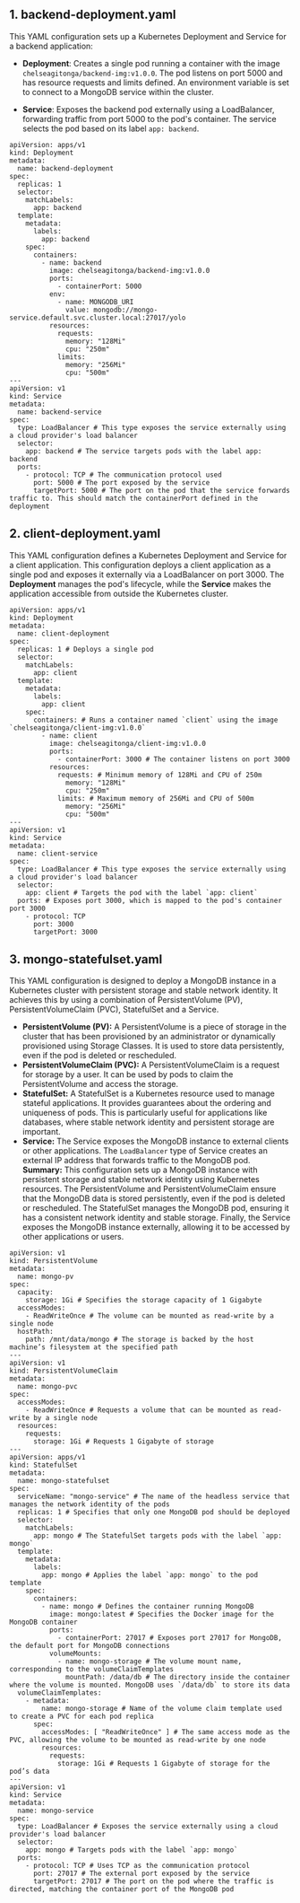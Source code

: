 ## 1. backend-deployment.yaml
This YAML configuration sets up a Kubernetes Deployment and Service for a backend application:

- **Deployment**: Creates a single pod running a container with the image `chelseagitonga/backend-img:v1.0.0`. The pod listens on port 5000 and has resource requests and limits defined. An environment variable is set to connect to a MongoDB service within the cluster.

- **Service**: Exposes the backend pod externally using a LoadBalancer, forwarding traffic from port 5000 to the pod's container. The service selects the pod based on its label `app: backend`.
```
apiVersion: apps/v1
kind: Deployment
metadata:
  name: backend-deployment
spec:
  replicas: 1
  selector:
    matchLabels:
      app: backend
  template:
    metadata:
      labels:
        app: backend
    spec:
      containers:
        - name: backend
          image: chelseagitonga/backend-img:v1.0.0
          ports:
            - containerPort: 5000
          env:
            - name: MONGODB_URI
              value: mongodb://mongo-service.default.svc.cluster.local:27017/yolo
          resources:
            requests:
              memory: "128Mi"
              cpu: "250m"
            limits:
              memory: "256Mi"
              cpu: "500m"
---
apiVersion: v1
kind: Service
metadata:
  name: backend-service
spec:
  type: LoadBalancer # This type exposes the service externally using a cloud provider's load balancer
  selector:
    app: backend # The service targets pods with the label app: backend
  ports:
    - protocol: TCP # The communication protocol used
      port: 5000 # The port exposed by the service
      targetPort: 5000 # The port on the pod that the service forwards traffic to. This should match the containerPort defined in the deployment
```

## 2. client-deployment.yaml
This YAML configuration defines a Kubernetes Deployment and Service for a client application.
This configuration deploys a client application as a single pod and exposes it externally via a LoadBalancer on port 3000. The **Deployment** manages the pod's lifecycle, while the **Service** makes the application accessible from outside the Kubernetes cluster.

```
apiVersion: apps/v1
kind: Deployment
metadata:
  name: client-deployment
spec:
  replicas: 1 # Deploys a single pod
  selector:
    matchLabels:
      app: client
  template:
    metadata:
      labels:
        app: client
    spec:
      containers: # Runs a container named `client` using the image `chelseagitonga/client-img:v1.0.0`
        - name: client
          image: chelseagitonga/client-img:v1.0.0
          ports:
            - containerPort: 3000 # The container listens on port 3000
          resources:
            requests: # Minimum memory of 128Mi and CPU of 250m
              memory: "128Mi"
              cpu: "250m"
            limits: # Maximum memory of 256Mi and CPU of 500m
              memory: "256Mi"
              cpu: "500m"
---
apiVersion: v1
kind: Service
metadata:
  name: client-service
spec:
  type: LoadBalancer # This type exposes the service externally using a cloud provider's load balancer
  selector:
    app: client # Targets the pod with the label `app: client`
  ports: # Exposes port 3000, which is mapped to the pod's container port 3000
    - protocol: TCP
      port: 3000
      targetPort: 3000
```

## 3. mongo-statefulset.yaml
This YAML configuration is designed to deploy a MongoDB instance in a Kubernetes cluster with persistent storage and stable network identity. It achieves this by using a combination of PersistentVolume (PV), PersistentVolumeClaim (PVC), StatefulSet and a Service.
- **PersistentVolume (PV):** A PersistentVolume is a piece of storage in the cluster that has been provisioned by an administrator or dynamically provisioned using Storage Classes. It is used to store data persistently, even if the pod is deleted or rescheduled.
- **PersistentVolumeClaim (PVC):** A PersistentVolumeClaim is a request for storage by a user. It can be used by pods to claim the PersistentVolume and access the storage.
- **StatefulSet:** A StatefulSet is a Kubernetes resource used to manage stateful applications. It provides guarantees about the ordering and uniqueness of pods. This is particularly useful for applications like databases, where stable network identity and persistent storage are important.
- **Service:** The Service exposes the MongoDB instance to external clients or other applications. The `LoadBalancer` type of Service creates an external IP address that forwards traffic to the MongoDB pod.
**Summary:**
This configuration sets up a MongoDB instance with persistent storage and stable network identity using Kubernetes resources. The PersistentVolume and PersistentVolumeClaim ensure that the MongoDB data is stored persistently, even if the pod is deleted or rescheduled. The StatefulSet manages the MongoDB pod, ensuring it has a consistent network identity and stable storage. Finally, the Service exposes the MongoDB instance externally, allowing it to be accessed by other applications or users.

```
apiVersion: v1
kind: PersistentVolume
metadata:
  name: mongo-pv
spec:
  capacity:
    storage: 1Gi # Specifies the storage capacity of 1 Gigabyte
  accessModes:
    - ReadWriteOnce # The volume can be mounted as read-write by a single node
  hostPath:
    path: /mnt/data/mongo # The storage is backed by the host machine’s filesystem at the specified path
---
apiVersion: v1
kind: PersistentVolumeClaim
metadata:
  name: mongo-pvc
spec:
  accessModes:
    - ReadWriteOnce # Requests a volume that can be mounted as read-write by a single node
  resources:
    requests:
      storage: 1Gi # Requests 1 Gigabyte of storage
---
apiVersion: apps/v1
kind: StatefulSet
metadata:
  name: mongo-statefulset
spec:
  serviceName: "mongo-service" # The name of the headless service that manages the network identity of the pods
  replicas: 1 # Specifies that only one MongoDB pod should be deployed
  selector:
    matchLabels:
      app: mongo # The StatefulSet targets pods with the label `app: mongo`
  template:
    metadata:
      labels:
        app: mongo # Applies the label `app: mongo` to the pod template
    spec:
      containers:
        - name: mongo # Defines the container running MongoDB
          image: mongo:latest # Specifies the Docker image for the MongoDB container
          ports:
            - containerPort: 27017 # Exposes port 27017 for MongoDB, the default port for MongoDB connections
          volumeMounts:
            - name: mongo-storage # The volume mount name, corresponding to the volumeClaimTemplates
              mountPath: /data/db # The directory inside the container where the volume is mounted. MongoDB uses `/data/db` to store its data
  volumeClaimTemplates:
    - metadata:
        name: mongo-storage # Name of the volume claim template used to create a PVC for each pod replica
      spec:
        accessModes: [ "ReadWriteOnce" ] # The same access mode as the PVC, allowing the volume to be mounted as read-write by one node
        resources:
          requests:
            storage: 1Gi # Requests 1 Gigabyte of storage for the pod’s data
---
apiVersion: v1
kind: Service
metadata:
  name: mongo-service
spec:
  type: LoadBalancer # Exposes the service externally using a cloud provider's load balancer
  selector:
    app: mongo # Targets pods with the label `app: mongo`
  ports:
    - protocol: TCP # Uses TCP as the communication protocol
      port: 27017 # The external port exposed by the service
      targetPort: 27017 # The port on the pod where the traffic is directed, matching the container port of the MongoDB pod
```